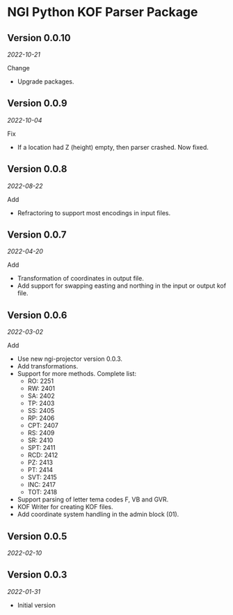 # NGI Python KOF Parser Package

## Version 0.0.10
_2022-10-21_

Change

- Upgrade packages.

## Version 0.0.9
_2022-10-04_

Fix

- If a location had Z (height) empty, then parser crashed. Now fixed.

## Version 0.0.8
_2022-08-22_

Add

- Refractoring to support most encodings in input files.

## Version 0.0.7
_2022-04-20_

Add

- Transformation of coordinates in output file.
- Add support for swapping easting and northing in the input or output kof file.

## Version 0.0.6
_2022-03-02_

Add

- Use new ngi-projector version 0.0.3. 
- Add transformations.
- Support for more methods. Complete list:        
   - RO: 2251
   - RW: 2401
   - SA: 2402
   - TP: 2403
   - SS: 2405
   - RP: 2406
   - CPT: 2407
   - RS: 2409
   - SR: 2410
   - SPT: 2411
   - RCD: 2412
   - PZ: 2413
   - PT: 2414 
   - SVT: 2415
   - INC: 2417
   - TOT: 2418
- Support parsing of letter tema codes F, VB and GVR.
- KOF Writer for creating KOF files.
- Add coordinate system handling in the admin block (01).


## Version 0.0.5
_2022-02-10_


## Version 0.0.3
_2022-01-31_

- Initial version


